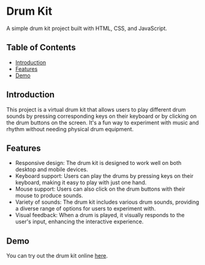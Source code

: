 # Drum Kit

A simple drum kit project built with HTML, CSS, and JavaScript.



## Table of Contents

- [Introduction](#introduction)
- [Features](#features)
- [Demo](#demo)


## Introduction

This project is a virtual drum kit that allows users to play different drum sounds by pressing corresponding keys on their keyboard or by clicking on the drum buttons on the screen. It's a fun way to experiment with music and rhythm without needing physical drum equipment.

## Features

- Responsive design: The drum kit is designed to work well on both desktop and mobile devices.
- Keyboard support: Users can play the drums by pressing keys on their keyboard, making it easy to play with just one hand.
- Mouse support: Users can also click on the drum buttons with their mouse to produce sounds.
- Variety of sounds: The drum kit includes various drum sounds, providing a diverse range of options for users to experiment with.
- Visual feedback: When a drum is played, it visually responds to the user's input, enhancing the interactive experience.

## Demo

You can try out the drum kit online [here](https://drumshk.netlify.app/).



